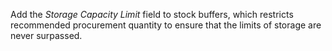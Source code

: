 Add the *Storage Capacity Limit* field to stock buffers, which restricts
recommended procurement quantity to ensure that the limits of storage
are never surpassed.
